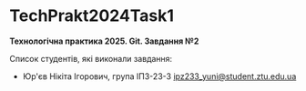 # TechPrakt2024Task1
**Технологічна практика 2025. Git. Завдання №2**

Список студентів, які виконали завдання:
* Юр'єв Нікіта Ігорович, група ІПЗ-23-3 ipz233_yuni@student.ztu.edu.ua
